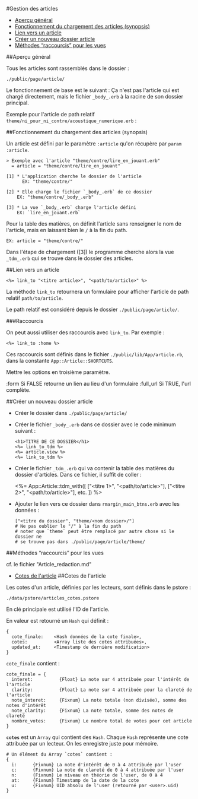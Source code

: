 #Gestion des articles

* [Aperçu général](#apercu_general)
* [Fonctionnement du chargement des articles (synopsis)](#fonctionnement_chargement_article)
* [Lien vers un article](#lien_vers_un_article)
* [Créer un nouveau dossier article](#creer_nouveau_dossier_article)
* [Méthodes “raccourcis” pour les vues](#methode_raccourcis)



<a name='apercu_general'></a>
##Aperçu général

Tous les articles sont rassemblés dans le dossier&nbsp;:

    ./public/page/article/

Le fonctionnement de base est le suivant&nbsp;: Ça n'est pas l'article qui est chargé directement, mais le fichier `_body_.erb` à la racine de son dossier principal.

Exemple pour l'article de path relatif `theme/ni_pour_ni_contre/acoustique_numerique.erb`&nbsp;:

<a name='fonctionnement_chargement_article'></a>
##Fonctionnement du chargement des articles (synopsis)

Un article est défini par le paramètre `:article` qu'on récupère par `param :article`.

    > Exemple avec l'article "theme/contre/lire_en_jouant.erb"
      = article = "theme/contre/lire_en_jouant"
      
    [1] * L'application cherche le dossier de l'article
          EX: "theme/contre/"
    
    [2] * Elle charge le fichier `_body_.erb` de ce dossier
        EX: "theme/contre/_body_.erb"
    
    [3] * La vue `_body_.erb` charge l'article défini
        EX: `lire_en_jouant.erb`

Pour la table des matières, on définit l'article sans renseigner le nom de l'article, mais en laissant bien le `/` à la fin du path.

    EX: article = "theme/contre/"

Dans l'étape de chargement ([3]) le programme cherche alors la vue `_tdm_.erb` qui se trouve dans le dossier des articles.

<a name='lien_vers_un_article'></a>
##Lien vers un article

    <%= link_to "<titre article>", "<path/to/article>" %>

La méthode `link_to` retournera un formulaire pour afficher l'article de path relatif `path/to/article`.

Le path relatif est considéré depuis le dossier `./public/page/article/`.

###Raccourcis

On peut aussi utiliser des raccourcis avec `link_to`. Par exemple&nbsp;:

    <%= link_to :home %>

Ces raccourcis sont définis dans le fichier `./public/lib/App/article.rb`, dans la constante `App::Article::SHORTCUTS`.

Mettre les options en troisième paramètre.

  :form       Si FALSE retourne un lien au lieu d'un formulaire
  :full_url   Si TRUE, l'url complète.

<a name='creer_nouveau_dossier_article'></a>
##Créer un nouveau dossier article

* Créer le dossier dans `./public/page/article/`
* Créer le fichier `_body_.erb` dans ce dossier avec le code minimum suivant&nbsp;:

      <h1>TITRE DE CE DOSSIER</h1>
      <%= link_to_tdm %>
      <%= article.view %>
      <%= link_to_tdm %>
* Créer le fichier `_tdm_.erb` qui va contenir la table des matières du dossier d'articles. Dans ce fichier, il suffit de coller&nbsp;:

    <%=
      App::Article::tdm_with([
        ["<titre 1>", "<path/to/article>"],
        ["<titre 2>", "<path/to/article>"],
        etc.
      ])
    %>
* Ajouter le lien vers ce dossier dans `rmargin_main_btns.erb` avec les données&nbsp;:
  
      ["<titre du dossier", "theme/<nom dossier>/"]
      # Ne pas oublier le "/" à la fin du path
      # noter que `theme` peut être remplacé par autre chose si le dossier ne
      # se trouve pas dans ./public/page/article/theme/
      
<a name='methode_raccourcis'></a>
##Méthodes “raccourcis” pour les vues

cf. le fichier "Article_redaction.md"


* [Cotes de l'article](#cotes_de_larticle)
<a name='cotes_de_larticle'></a>
##Cotes de l'article

Les cotes d'un article, définies par les lecteurs, sont définis dans le pstore&nbsp;:

    ./data/pstore/articles_cotes.pstore

En clé principale est utilisé l'ID de l'article.

En valeur est retourné un `Hash` qui définit&nbsp;:

    {
      cote_finale:    <Hash données de la cote finale>,
      cotes:          <Array liste des cotes attribuées>,
      updated_at:     <Timestamp de dernière modification>
    }

`cote_finale` contient&nbsp;:

    cote_finale = {
      interet:          {Float} La note sur 4 attribuée pour l'intérêt de l'article
      clarity:          {Float} La note sur 4 attribuée pour la clareté de l'article
      note_interet:     {Fixnum} La note totale (non divisée), somme des notes d'intérêt
      note_clarity:     {Fixnum} La note totale, somme des notes de clareté
      nombre_votes:     {Fixnum} Le nombre total de votes pour cet article
    }

**`cotes`** est un `Array` qui contient des `Hash`. Chaque `Hash` représente une cote attribuée par un lecteur. On les enregistre juste pour mémoire.

    # Un élément du Array `cotes` contient :
    {
      i:      {Fixnum} La note d'intérêt de 0 à 4 attribuée par l'user
      c:      {Fixnum} La note de clareté de 0 à 4 attribuée par l'user
      n:      {Fixnum} Le niveau en théorie de l'user, de 0 à 4
      at:     {Fixnum} Timestamp de la date de la cote
      u:      {Fixnum} UID absolu de l'user (retourné par <user>.uid)
    }
